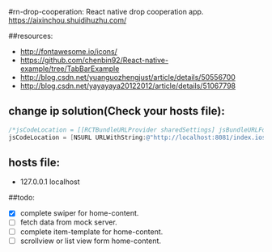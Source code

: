 #rn-drop-cooperation:
React native drop cooperation app. https://aixinchou.shuidihuzhu.com/

##resources:
+ http://fontawesome.io/icons/
+ https://github.com/chenbin92/React-native-example/tree/TabBarExample
+ http://blog.csdn.net/yuanguozhengjust/article/details/50556700
+ http://blog.csdn.net/yayayaya20122012/article/details/51067798

## change ip solution(Check your hosts file):
```objective-c
/*jsCodeLocation = [[RCTBundleURLProvider sharedSettings] jsBundleURLForBundleRoot:@"index.ios" fallbackResource:nil];*/
jsCodeLocation = [NSURL URLWithString:@"http://localhost:8081/index.ios.bundle?platform=ios&dev=true"];
```
## hosts file:
+ 127.0.0.1 localhost

##todo:
- [x] complete swiper for home-content.
- [ ] fetch data from mock server.
- [ ] complete item-template for home-content.
- [ ] scrollview or list view form home-content.
